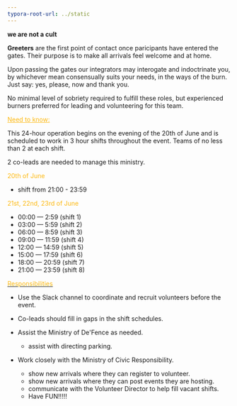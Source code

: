 ```yaml
---
typora-root-url: ../static
---
```


**we are not a cult**

**Greeters** are the first point of contact once paricipants have entered the gates.  Their purpose is to make all arrivals feel welcome and at home.  

Upon passing the gates our integrators may interogate and indoctrinate you, by whichever mean consensually suits your needs,  in the ways of the burn.  Just say:  yes, please, now and thank you.  

No minimal level of sobriety required to fulfill these roles, but experienced burners preferred for leading and volunteering for this team.



<span style="color:fdb913"><u>Need to know:</u></span>

This 24-hour operation begins on the evening of the 20th of June and is scheduled to work in 3 hour shifts throughout the event.  Teams of no less than 2 at each shift.

2 co-leads are needed to manage this ministry.



<span style="color:fdb913">20th of June</span>

- shift from 21:00 - 23:59


<span style="color:fdb913">21st, 22nd, 23rd of June</span>

- 00:00 — 2:59 (shift 1)
- 03:00 — 5:59 (shift 2)
- 06:00 — 8:59 (shift 3)
- 09:00 — 11:59 (shift 4)
- 12:00 — 14:59 (shift 5)
- 15:00 — 17:59 (shift 6)
- 18:00 — 20:59 (shift 7)
- 21:00 — 23:59 (shift 8)



<u><span style="color:fdb913">Responsibilities</u></span>

- Use the Slack channel to coordinate and recruit volunteers before the event.

- Co-leads should fill in gaps in the shift schedules.

- Assist the Ministry of De'Fence as needed.

  - assist with directing parking.

- Work closely with the Ministry of Civic Responsibility.

  - show new arrivals where they can register to volunteer.
  - show new arrivals where they can post events they are hosting.
  - communicate with the Volunteer Director to help fill vacant shifts.
  - Have FUN!!!!!

